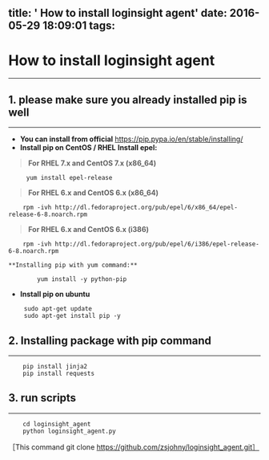 title: ' How to install loginsight agent'
date: 2016-05-29 18:09:01
tags:
---
**How to install loginsight agent**
===========


----------



**1. please make sure you already installed pip is well**
---------------------------------------------------------

 


----------


 - **You can install from official**
   https://pip.pypa.io/en/stable/installing/
 - **Install pip on CentOS / RHEL**
 **Install epel:**
 > **For RHEL 7.x and CentOS 7.x (x86_64)**

		 yum install epel-release

 > **For RHEL 6.x and CentOS 6.x (x86_64)**

		rpm -ivh http://dl.fedoraproject.org/pub/epel/6/x86_64/epel-release-6-8.noarch.rpm

 > **For RHEL 6.x and CentOS 6.x (i386)**

		rpm -ivh http://dl.fedoraproject.org/pub/epel/6/i386/epel-release-6-8.noarch.rpm
                     
	**Installing pip with yum command:**

			yum install -y python-pip

 - **Install pip on ubuntu** 

		sudo apt-get update
		sudo apt-get install pip -y

**2. Installing package with pip command**
----------------------


----------


		pip install jinja2
		pip install requests

**3. run scripts**
------------------


----------
		cd loginsight_agent
		python loginsight_agent.py


［This command git  clone https://github.com/zsjohny/loginsight_agent.git］

